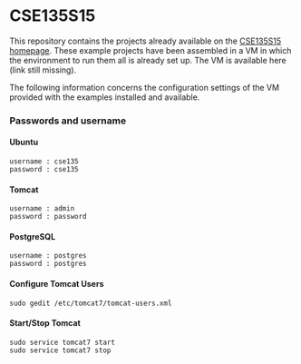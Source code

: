 # CSE135S15

This repository contains the projects already available on the [CSE135S15 homepage](http://db.ucsd.edu/CSE135S15/).
These example projects have been assembled in a VM in which the environment to run them all is already set up.
The VM is available here (link still missing).

The following information concerns the configuration settings of the VM provided with the examples
installed and available.

### Passwords and username

#### Ubuntu

```
username : cse135
password : cse135
```

#### Tomcat

```
username : admin
password : password
```

#### PostgreSQL

```
username : postgres
password : postgres
```

#### Configure Tomcat Users

```
sudo gedit /etc/tomcat7/tomcat-users.xml
```

#### Start/Stop Tomcat

```
sudo service tomcat7 start
sudo service tomcat7 stop
```
